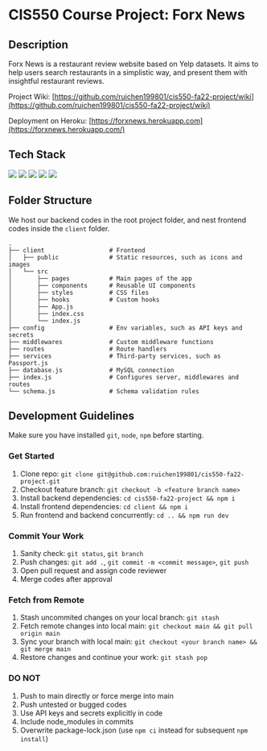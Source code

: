 # CIS550 Course Project: Forx News

## Description

Forx News is a restaurant review website based on Yelp datasets. It aims to help users search restaurants in a simplistic way, and present them with insightful restaurant reviews.

Project Wiki: [https://github.com/ruichen199801/cis550-fa22-project/wiki](https://github.com/ruichen199801/cis550-fa22-project/wiki)

Deployment on Heroku: [https://forxnews.herokuapp.com](https://forxnews.herokuapp.com/)

## Tech Stack

<img src="https://img.shields.io/badge/-React-000000?style=flat&logo=react&logoColor=00C8FF"> <img src="http://img.shields.io/badge/-Node.js-4DB33D?style=flat&logo=Node.js&logoColor=white"> <img src="https://img.shields.io/badge/-Express.js-eed718?style=flat&logo=express&logoColor=white"> <img src="https://img.shields.io/badge/-MySQL-F29111?style=flat&logo=mysql&logoColor=white"> <img src="http://img.shields.io/badge/-Heroku-430098?style=flat&logo=heroku&logoColor=white">

## Folder Structure

We host our backend codes in the root project folder, and nest frontend codes inside the `client` folder.

```
.
├── client                  # Frontend
│   ├── public              # Static resources, such as icons and images
│   └── src
│       ├── pages           # Main pages of the app
│       ├── components      # Reusable UI components
│       ├── styles          # CSS files
│       ├── hooks           # Custom hooks
│       ├── App.js
│       ├── index.css
│       └── index.js
├── config                  # Env variables, such as API keys and secrets
├── middlewares             # Custom middleware functions
├── routes                  # Route handlers
├── services                # Third-party services, such as Passport.js
├── database.js             # MySQL connection
├── index.js                # Configures server, middlewares and routes
└── schema.js               # Schema validation rules
```

## Development Guidelines

Make sure you have installed `git`, `node`, `npm` before starting.

### Get Started

1. Clone repo: `git clone git@github.com:ruichen199801/cis550-fa22-project.git`
2. Checkout feature branch: `git checkout -b <feature branch name>`
3. Install backend dependencies: `cd cis550-fa22-project && npm i`
4. Install frontend dependencies: `cd client && npm i`
5. Run frontend and backend concurrently: `cd .. && npm run dev`

### Commit Your Work

1. Sanity check: `git status`, `git branch`
2. Push changes: `git add .`, `git commit -m <commit message>`, `git push`
3. Open pull request and assign code reviewer
4. Merge codes after approval

### Fetch from Remote

1. Stash uncommited changes on your local branch: `git stash`
2. Fetch remote changes into local main: `git checkout main && git pull origin main`
3. Sync your branch with local main: `git checkout <your branch name> && git merge main`
4. Restore changes and continue your work: `git stash pop`

### DO NOT

1. Push to main directly or force merge into main
2. Push untested or bugged codes
3. Use API keys and secrets explicitly in code
4. Include node_modules in commits
5. Overwrite package-lock.json (use `npm ci` instead for subsequent `npm install`)

